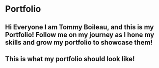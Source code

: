 # Portfolio

## Hi Everyone I am Tommy Boileau, and this is my Portfolio! Follow me on my journey as I hone my skills and grow my portfolio to showcase them!

## This is what my portfolio should look like!
